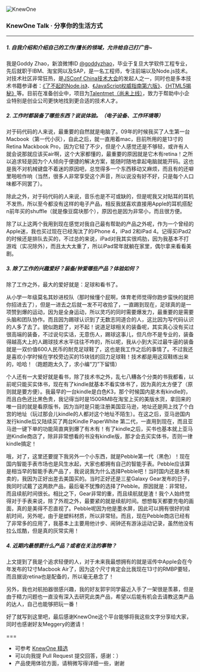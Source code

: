 ![KnewOne](http://knewone.com/about/images/logo.png)

### KnewOne Talk · 分享你的生活方式

---

##### 1. 自我介绍和介绍自己的工作/擅长的领域，允许给自己打广告~


我是Goddy Zhao，新浪微博ID [@goddyzhao](http://weibo.com/goddyzhao)，毕业于复旦大学软件工程专业，先后就职于IBM、淘宝网以及SAP，是一名工程师，专注前端以及Node.js技术。对技术社区非常狂热，是[JSConf China技术大会](http://jsconf.cn)的发起人之一，同时也是多本技术书籍参译者：[《了不起的Node.js》](http://book.douban.com/subject/25767596/)、[《JavaScript权威指南第六版》](http://book.douban.com/subject/10549733/)、[《HTML5揭秘》](http://book.douban.com/subject/5386169/)等。目前在准备创业中，项目为[Talentmet（尚未上线）](http://www.talentmet.com)，致力于帮助中小企业特别是创业公司更快地找到更合适的技术人才。


##### 2. 工作时都装备了哪些东西？说说体验。（电子设备、工作环境等）

对于码代码的人来说，最重要的自然就是电脑了。09年的时候我买了人生第一台Macbook（第一代小灰），自此之后，就一直用着mac，目前所用的是13寸的Retina Mackbook Pro，因为它轻了不少，但是个人感觉还是不够轻，或许有人就会说那就应该买air啊，这个大家都懂的，最重要的原因就是它木有retina！之所以追求轻是因为个人倾向于便捷的解决方案，能随时随地拿起电脑就能开码。这也是我不对机械键盘不着迷的原因吧，总觉得多一个东西移动又麻烦，而且有的还噼里啪啦作响（当然，很多人非常享受这个声音，所以说没有好不好，只是每个人口味都不同罢了）。

除此之外，对于码代码的人来说，音乐也是不可或缺的，但是呢我又对貼耳的耳机不发热，所以至今都没有这样的电子产品，相反我就喜欢直接用Apple的耳机搭配n前年买的shuffle（就是像豆腐块那个），原因也是因为非常小，而且很方便。

除了以上这两个我用到现在感觉对我自己最有帮助的产品之外呢，作为一个曾经的Apple迷，我也买过现在已经淘汰了的iPhone 4，iPad 2和iPad 4。记得买iPad2的时候还是排队去买的，不过总的来说，iPad对我其实很鸡肋，因为我基本不打游戏（实况除外），而且太大太重了，所以iPad常年就躺在家里，偶尔拿来看看美剧。


##### 3. 除了工作的兴趣爱好？装备/钟爱哪些产品？体验如何？

除了工作之外，最大的爱好就是：足球和看书了。

从小学一年级莫名其妙进校队（那时候懂个屁啊，体育老师觉得你跑步蛮快的就把你招进去了），但是一进去之后就一发不可收拾了，一直踢到现在，足球真的是一项赞到爆的运动，因为是全身运动，所以灵巧的同时需要爆发力，最重要的是需要头脑和团队协作。而且因为踢球认识到了无数志同道合的人，这比因为写代码认识的人多了去了。貌似跑题了，对不起！说道足球相关的装备呢，其实真心没有买过很高端的装备，不过说句实话，无意伤人，踢球这事儿，但凡你不是专业的，装备得越高大上的人踢球技术水平往往不咋的，所以呢，我从小到大买过最牛逼的装备就是一双价值600人民币的耐克足球鞋了，这也是我工作之后的事情了。不过我还是喜欢小学时候在学校旁边买的15块钱的回力足球鞋！技术都是用这双鞋练出来的，哈哈！（跑题跑太久了，求小编“刀”下留情）

个人还有一大爱好就是看书，除了技术书之外，乱七八糟各个分类的书我都看，以前呢只能买实体书，现在有了kindle就基本不看实体书了，因为真的太方便了（原则就是要方便）。我最早的一台kindle是白色K3，那个时候国内是木有kindle的，而且白色还比黑色贵，我记得当时是1500RMB在淘宝上买的美版水货，拿回来的唯一目的就是看原版书，因为当时是只能注册美国亚马逊，地址还是网上找了个白宫的地址（玩过那会儿kindle的人都对这个地址不陌生）。在这之后，亚马逊国内发行kindle后又陆续买了两台Kindle PaperWhite 第二代，一直用到现在，而且亚马逊一键下单的功能简直爽到爆了有木有！有了kindle之后，买书也基本就上亚马逊Kindle商店了，除非非常想看的书没有kindle版，那才会去买实体书，否则一律kindle搞定！

哦，对了，这里还要提下我另外一个小东西，就是Pebble第一代（黑色）！现在国内智能手表市场也是风生水起，大家也都拥有自己的智能手表。Pebble应该算是相当早的智能手表产品了，我说说我为什么选择Pebble吧！当时国内还是木有卖的，我因为正好出差去美国买的。当时正好还是三星Galaxy Gear发布的日子，我同时试戴了这两款产品，最后毫不犹豫的选择了Pebble。原因就是：非常轻，而且续航时间很长。相比之下，Gear非常的重，而且续航就是渣！我个人始终觉得对于手表来说，除了外观之外，最要紧的就是续航时间。想想每天都要充电的画面，真的是美得不忍直视了。Pebble呢因为他是墨水屏，因此可以拥有很好的续航时间，另外呢，由于是塑料材质，所以非常轻。而且，现在Pebble商店已经有了非常多的应用了，我基本上主要用他计步、闹钟还有游泳运动记录，虽然他没有拉么炫酷，但是真的灰常实用！

##### 4. 近期内最想要什么产品？或者在关注的事物？

上文提到了我是个追求轻便的人，对于未来我最想拥有的就是谣传中Apple会在今年发布的12寸Macbook Air了，因为这个尺寸肯定会比我现在13寸的RMBP要轻，而且据说retina也是配备的，所以毫无悬念了！

另外，我也对航拍器很感兴趣，我的好友郭宇同学最近入手了一架很是羡慕，但是由于精力问题也一直没有深入去研究此类产品，希望以后能有机会去请教这类产品的达人，自己也能够把玩一番！

好了就写到这里吧，最后感谢KnewOne这个平台能够将我这些文字分享给大家，同时也感谢好友Meggery的邀请！

===

- 可参考 [KnewOne 精选](http://knewone.com/explore/talks)
- 可以向我提 Pull Request 提交回答，感谢：）
- 产品使用体验方面，请稍微写得详细一些，谢谢
